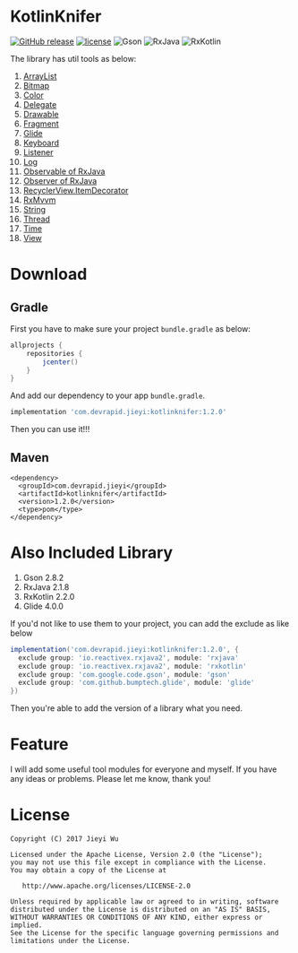 # KotlinKnifer

[![GitHub release](https://img.shields.io/github/release/pokk/KotlinKnifer.svg?style=flat-square)](https://github.com/pokk/KotlinKnifer)
[![license](https://img.shields.io/github/license/pokk/KotlinKnifer.svg?style=flat-square)](https://github.com/pokk/KotlinKnifer)
![Gson](https://img.shields.io/badge/Gson-2.8.2-green.svg?style=flat-square)
![RxJava](https://img.shields.io/badge/RxJava-2.1.8-green.svg?style=flat-square)
![RxKotlin](https://img.shields.io/badge/RxKotlin-2.2.0-green.svg?style=flat-square)

The library has util tools as below:

1. [ArrayList](https://github.com/pokk/KotlinKnifer/blob/010e7457844c341fa62260e835724b4bf0090332/kotlinknifer/src/main/java/com/devrapid/kotlinknifer/ArrayList.kt)
2. [Bitmap](https://github.com/pokk/KotlinKnifer/blob/010e7457844c341fa62260e835724b4bf0090332/kotlinknifer/src/main/java/com/devrapid/kotlinknifer/Bitmap.kt)
3. [Color](https://github.com/pokk/KotlinKnifer/blob/010e7457844c341fa62260e835724b4bf0090332/kotlinknifer/src/main/java/com/devrapid/kotlinknifer/Color.kt)
4. [Delegate](https://github.com/pokk/KotlinKnifer/blob/010e7457844c341fa62260e835724b4bf0090332/kotlinknifer/src/main/java/com/devrapid/kotlinknifer/Delegate.kt)
5. [Drawable](https://github.com/pokk/KotlinKnifer/blob/010e7457844c341fa62260e835724b4bf0090332/kotlinknifer/src/main/java/com/devrapid/kotlinknifer/Drawable.kt)
6. [Fragment](https://github.com/pokk/KotlinKnifer/blob/010e7457844c341fa62260e835724b4bf0090332/kotlinknifer/src/main/java/com/devrapid/kotlinknifer/Fragment.kt)
7. [Glide](https://github.com/pokk/KotlinKnifer/blob/010e7457844c341fa62260e835724b4bf0090332/kotlinknifer/src/main/java/com/devrapid/kotlinknifer/Glide.kt)
8. [Keyboard](https://github.com/pokk/KotlinKnifer/blob/010e7457844c341fa62260e835724b4bf0090332/kotlinknifer/src/main/java/com/devrapid/kotlinknifer/Keyboard.kt)
9. [Listener](https://github.com/pokk/KotlinKnifer/blob/010e7457844c341fa62260e835724b4bf0090332/kotlinknifer/src/main/java/com/devrapid/kotlinknifer/Listener.kt)
10. [Log](https://github.com/pokk/KotlinKnifer/blob/010e7457844c341fa62260e835724b4bf0090332/kotlinknifer/src/main/java/com/devrapid/kotlinknifer/Logs.kt)
11. [Observable of RxJava](https://github.com/pokk/KotlinKnifer/blob/010e7457844c341fa62260e835724b4bf0090332/kotlinknifer/src/main/java/com/devrapid/kotlinknifer/Observable.kt)
12. [Observer of RxJava](https://github.com/pokk/KotlinKnifer/blob/010e7457844c341fa62260e835724b4bf0090332/kotlinknifer/src/main/java/com/devrapid/kotlinknifer/Observer.kt)
14. [RecyclerView.ItemDecorator](https://github.com/pokk/KotlinKnifer/tree/010e7457844c341fa62260e835724b4bf0090332/kotlinknifer/src/main/java/com/devrapid/kotlinknifer/recyclerview/itemdecorator)
15. [RxMvvm](https://github.com/pokk/KotlinKnifer/blob/010e7457844c341fa62260e835724b4bf0090332/kotlinknifer/src/main/java/com/devrapid/kotlinknifer/mvvm/RxOperation.kt)
16. [String](https://github.com/pokk/KotlinKnifer/blob/010e7457844c341fa62260e835724b4bf0090332/kotlinknifer/src/main/java/com/devrapid/kotlinknifer/String.kt)
17. [Thread](https://github.com/pokk/KotlinKnifer/blob/010e7457844c341fa62260e835724b4bf0090332/kotlinknifer/src/main/java/com/devrapid/kotlinknifer/Thread.kt)
18. [Time](https://github.com/pokk/KotlinKnifer/blob/010e7457844c341fa62260e835724b4bf0090332/kotlinknifer/src/main/java/com/devrapid/kotlinknifer/Time.kt)
19. [View](https://github.com/pokk/KotlinKnifer/blob/010e7457844c341fa62260e835724b4bf0090332/kotlinknifer/src/main/java/com/devrapid/kotlinknifer/View.kt)

# Download

## Gradle

First you have to make sure your project `bundle.gradle` as below:

```gradle
allprojects {
    repositories {
        jcenter()
    }
}
```

And add our dependency to your app `bundle.gradle`.

```gradle
implementation 'com.devrapid.jieyi:kotlinknifer:1.2.0'
```

Then you can use it!!!

## Maven

```maven
<dependency>
  <groupId>com.devrapid.jieyi</groupId>
  <artifactId>kotlinknifer</artifactId>
  <version>1.2.0</version>
  <type>pom</type>
</dependency>
```

# Also Included Library

1. Gson 2.8.2
2. RxJava 2.1.8
3. RxKotlin 2.2.0
4. Glide 4.0.0

If you'd not like to use them to your project, you can add the exclude as like below

```gradle
implementation('com.devrapid.jieyi:kotlinknifer:1.2.0', {
  exclude group: 'io.reactivex.rxjava2', module: 'rxjava'
  exclude group: 'io.reactivex.rxjava2', module: 'rxkotlin'
  exclude group: 'com.google.code.gson', module: 'gson'
  exclude group: 'com.github.bumptech.glide', module: 'glide'
})
```

Then you're able to add the version of a library what you need.

# Feature

I will add some useful tool modules for everyone and myself. If you have any
ideas or problems. Please let me know, thank you!

# License

```
Copyright (C) 2017 Jieyi Wu

Licensed under the Apache License, Version 2.0 (the "License");
you may not use this file except in compliance with the License.
You may obtain a copy of the License at

   http://www.apache.org/licenses/LICENSE-2.0

Unless required by applicable law or agreed to in writing, software
distributed under the License is distributed on an "AS IS" BASIS,
WITHOUT WARRANTIES OR CONDITIONS OF ANY KIND, either express or implied.
See the License for the specific language governing permissions and
limitations under the License.
```
